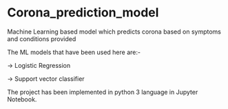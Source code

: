 # Corona_prediction_model
Machine Learning based model which predicts corona based on symptoms and conditions provided
 
The ML models that have been used here are:-

-> Logistic Regression

-> Support vector classifier

The project has been implemented in python 3 language in Jupyter Notebook.
